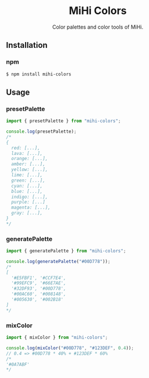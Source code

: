 <h1 align="center">MiHi Colors</h1>

<div align="center"> Color palettes and color tools of MiHi.</div>

## Installation

### npm

```bash
$ npm install mihi-colors
```

## Usage

### presetPalette

```javascript
import { presetPalette } from "mihi-colors";

console.log(presetPalette);
/*
{
  red: [...],
  lava: [...],
  orange: [...],
  amber: [...],
  yellow: [...],
  lime: [...],
  green: [...],
  cyan: [...],
  blue: [...],
  indigo: [...],
  purple: [...]
  magenta: [...],
  gray: [...],
}
*/
```

### generatePalette

```javascript
import { generatePalette } from "mihi-colors";

console.log(generatePalette("#00D778"));
/*
[
  '#E5FBF1', '#CCF7E4',
  '#99EFC9', '#66E7AE',
  '#32DF93', '#00D778',
  '#00AC60', '#008148',
  '#005630', '#002B18'
]
*/
```

### mixColor

```javascript
import { mixColor } from "mihi-colors";

console.log(mixColor("#00D778", "#123DEF", 0.4));
// 0.4 => #00D778 * 40% + #123DEF * 60%
/*
'#0A7ABF'
*/
```

